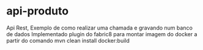 # api-produto
Api Rest, Exemplo de como realizar uma chamada e gravando num banco de dados
Implementado plugin do fabric8 para montar imagem do docker a partir do comando mvn clean install docker:build

